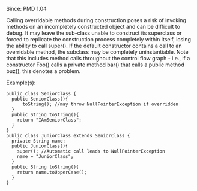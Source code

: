 Since: PMD 1.04

Calling overridable methods during construction poses a risk of invoking methods on an incompletely 
constructed object and can be difficult to debug.
It may leave the sub-class unable to construct its superclass or forced to replicate the construction 
process completely within itself, losing the ability to call super().  If the default constructor 
contains a call to an overridable method, the subclass may be completely uninstantiable.   Note that 
this includes method calls throughout the control flow graph - i.e., if a constructor Foo() calls a 
private method bar() that calls a public method buz(), this denotes a problem.

Example(s):
```
public class SeniorClass {
  public SeniorClass(){
      toString(); //may throw NullPointerException if overridden
  }
  public String toString(){
    return "IAmSeniorClass";
  }
}
public class JuniorClass extends SeniorClass {
  private String name;
  public JuniorClass(){
    super(); //Automatic call leads to NullPointerException
    name = "JuniorClass";
  }
  public String toString(){
    return name.toUpperCase();
  }
}
```
